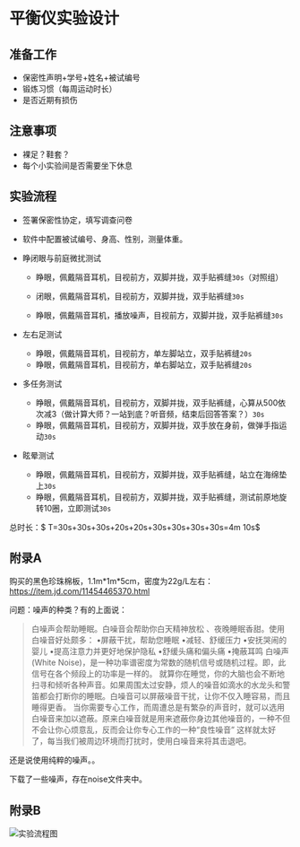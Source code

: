 # 平衡仪实验设计

## 准备工作

+ 保密性声明+学号+姓名+被试编号
+ 锻炼习惯（每周运动时长）
+ 是否近期有损伤

## 注意事项

+ 裸足？鞋套？
+ 每个小实验间是否需要坐下休息

## 实验流程

+ 签署保密性协定，填写调查问卷
+ 软件中配置被试编号、身高、性别，测量体重。

+ 睁闭眼与前庭微扰测试

  + 睁眼，佩戴隔音耳机，目视前方，双脚并拢，双手贴裤缝`30s`（对照组）
  + 闭眼，佩戴隔音耳机，目视前方，双脚并拢，双手贴裤缝`30s`

  + 睁眼，佩戴隔音耳机，播放噪声，目视前方，双脚并拢，双手贴裤缝`30s`

+ 左右足测试

  + 睁眼，佩戴隔音耳机，目视前方，单左脚站立，双手贴裤缝`20s`
  + 睁眼，佩戴隔音耳机，目视前方，单右脚站立，双手贴裤缝`20s`

+ 多任务测试

  + 睁眼，佩戴隔音耳机，目视前方，双脚并拢，双手贴裤缝，心算从500依次减3（做计算大师？一站到底？听音频，结束后回答答案？）`30s`
  + 睁眼，佩戴隔音耳机，目视前方，双脚并拢，双手放在身前，做弹手指运动`30s`

+ 眩晕测试

  + 睁眼，佩戴隔音耳机，目视前方，双脚并拢，双手贴裤缝，站立在海绵垫上`30s`
  + 睁眼，佩戴隔音耳机，目视前方，双脚并拢，双手贴裤缝，测试前原地旋转10圈，立即测试`30s`

总时长：$ T=30s+30s+30s+20s+20s+30s+30s+30s+30s=4m 10s$

## 附录A

购买的黑色珍珠棉板，1.1m\*1m\*5cm，密度为22g/L左右：https://item.jd.com/11454465370.html

问题：噪声的种类？有的上面说：

> 白噪声会帮助睡眠。白噪音会帮助你白天精神放松 、夜晚睡眠香甜。使用白噪音好处颇多： •屏蔽干扰，帮助您睡眠 •减轻、舒缓压力 •安抚哭闹的婴儿 •提高注意力并更好地保护隐私 •舒缓头痛和偏头痛 •掩蔽耳鸣 白噪声(White Noise)，是一种功率谱密度为常数的随机信号或随机过程。即，此信号在各个频段上的功率是一样的。 就算你在睡觉，你的大脑也会不断地扫寻和倾听各种声音。如果周围太过安静，烦人的噪音如滴水的水龙头和警笛都会打断你的睡眠。白噪音可以屏蔽噪音干扰，让你不仅入睡容易，而且睡得更香。 当你需要专心工作，而周遭总是有繁杂的声音时，就可以选用白噪音来加以遮蔽。原来白噪音就是用来遮蔽你身边其他噪音的，一种不但不会让你心烦意乱，反而会让你专心工作的一种“良性噪音” 这样就太好了，每当我们被周边环境而打扰时，使用白噪音来将其击退吧。 

还是说使用纯粹的噪声。。

下载了一些噪声，存在noise文件夹中。

## 附录B

![实验流程图](C:\Users\XZK\AppData\Local\Temp\1533032487729.png)